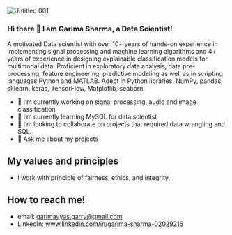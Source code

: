 ![Untitled 001](https://user-images.githubusercontent.com/97305078/185975391-39938557-23d1-402e-8022-c79db20574c9.jpeg)
### Hi there 👋 I am Garima Sharma, a Data Scientist!
A motivated Data scientist with over 10+ years of hands-on experience in implementing signal processing and machine learning algorithms and 4+ years of experience in designing explainable classification models for multimodal data. Proficient in exploratory data analysis, data pre-processing, feature engineering, predictive modeling as well as in scripting languages Python and MATLAB.  Adept in Python libraries: NumPy, pandas, sklearn, keras, TensorFlow, Matplotlib, seaborn.
- 🔭 I’m currently working on signal processing, audio and image classification
- 🌱 I’m currently learning MySQL for data scientist
- 👯 I’m looking to collaborate on projects that required data wrangling and SQL. 
- 💬 Ask me about my projects

## My values and principles
- I work with principle of fairness, ethics, and integrity. 

## How to reach me!
- email: garimavyas.garry@gmail.com 
- LinkedIn: www.linkedin.com/in/garima-sharma-02029216
